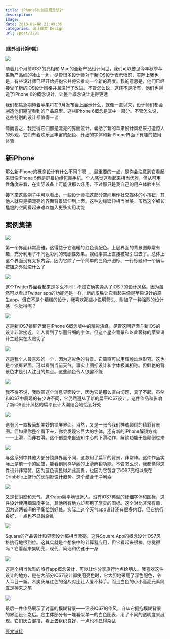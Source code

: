 ```yaml
---
title: iPhone6的创意概念设计
description: 
image: 
date: 2013-09-08 21:49:36
categories: 设计译文 Design
url: /post/2781
---
```


**[国外设计第9期]**

[![](http://designmodo.com/wp-content/uploads/2013/09/12.jpg)](http://dribbble.com/shots/1207855-Stats-iOS-7-style)

随着几个月前iOS7的亮相和iMac的全新产品设计问世，我们可以瞥见今年秋季苹果新产品线的冰山一角。尽管很多设计师对于[新iOS设计](http://designmodo.com/new-apple-not-flat/)表示愤怒，实际上我也是，有些设计师已经开始拥抱它并将它推向一个新的高度。我的意思是，他们已经接受了新的iOS设计风格并且进行了改进。不管怎么说，这还不是所有，他们也创造了iPhone 6的概念设计，让整个概念设计走得更远

我们都焦急期待着苹果将在9月发布会上展示什么，就像一直以来，设计师们都会创造他们期望看到的产品原型。这些iPhone 6概念是其中一部分。不管怎么说，这些特别的设计都值得一谈

简而言之，我觉得它们都是漂亮的界面设计，囊括了新的苹果设计风格来打造惊人的外观。它们有着欢乐且丰富的配色、纤细的字体和新iPhone界面下有趣的使用体验

## 新iPhone

那么新iPhone的概念设计有什么不同？嗯……最重要的一点，是你会注意到它看起来很像iPhone 5但是屏幕边缘包裹手机。个人感觉这看起来相当优雅，但从可用性角度来看，在实际设备上可能没那么好用，不过那只是我自己的用户体验主张

接下来这些例子中可以看出，一些设计师把这部分空间用作社交媒体的小按钮，其他人就只是把漂亮的界面背景延伸到上面。这种边缘延伸相当唯美，虽然这个细长尴尬的空间看起来难以加入更多实用功能

## 案例集锦

[![](http://designmodo.com/wp-content/uploads/2013/09/1.jpg)](http://dribbble.com/shots/1188123-Adventurous-Reader-Mobile-Site-WIP)

第一个界面非常高雅，这得益于它温暖的红色调配色。上层界面的背景图非常有趣，充分利用了不同色彩间的戏剧性效果。视线事实上直接被吸引过去了。总体上这个界面没有太多内容，因为它除了一个简单的三角形图标、一行标题和一个确认按钮之外就没什么了

[![](http://designmodo.com/wp-content/uploads/2013/09/2.jpg)](http://dribbble.com/shots/1194385-twitter-prototype-Iphone-6-Wrap-Around-Screen)

这个Twitter界面看起来是多么不同！不过它确实遵从了iOS 7的设计风格。因为虽然可以看出Twitter app的功能还是一样，新的皮肤让它看起来像是苹果设计的原生app。但它不是个糟糕的设计，我喜欢那些小说明箭头，附加了一种强烈的设计感，你觉得呢？

[![](http://designmodo.com/wp-content/uploads/2013/09/3.jpg)](http://dribbble.com/shots/1195581-iOS7-Lockscreen)

这是新iOS7锁屏界面在iPhone 6概念版中的精彩演绎。尽管这回界面与新iOS的设计非常接近，让人看到了华丽纤细的字体。但这个星空背景和以此著称的苹果设计主题实在太贴切了

[![](http://designmodo.com/wp-content/uploads/2013/09/4.jpg)](http://dribbble.com/shots/1191824-Translucent-Infinity-screen)

这是我个人最喜欢的一个，因为这彩色的背景。它简直可以用辉煌灿烂形容。这也是个锁屏界面，可以看到当前天气。事实上图标设计和字体极其相称。但鲜艳的背景色才是引人注目的焦点。这些颜色令人欲罢不能

[![](http://designmodo.com/wp-content/uploads/2013/09/5.jpg)](http://dribbble.com/shots/1191163-Messaging-App-Friends-w-iPhone-6)

我不得不说，我欣赏这个消息界面设计，因为它是那么直白切题，真了不起。虽然和iOS7中展现的有少许不同，它仍然遵从了新的扁平iOS7设计。这件作品和影响了新iOS设计风格的扁平设计大潮结合地恰到好处

[![](http://designmodo.com/wp-content/uploads/2013/09/6.jpg)](http://dribbble.com/shots/1190633-iPhone-6-Infinity)

这有另一款极简却美妙的锁屏界面。当然，又是一张令我们神魂颠倒的精彩背景图。但如果你整个看下来，你会发现它巨大的字体，还有新的iPhone解锁方式——上滑，而非右滑。这个创意来自通知中心的下滑动作，解锁功能于是颠倒过来

[![](http://designmodo.com/wp-content/uploads/2013/09/7.jpg)](http://dribbble.com/shots/1190794-Fun-with-freebies)

与这系列中其他大部分锁屏界面不同，这款用了扁平的背景，非常棒。这件作品实际上是前一个的回应，能看到同样华丽的上滑解锁功能。不管怎么说，我都觉得这件设计非常赞，因为蓝色调显得如此高贵，也因为它包含了iOS7亮相以来在Dribbble上盛行的长阴影设计趋势。这个结合干净利索

[![](http://designmodo.com/wp-content/uploads/2013/09/8.jpg)](http://dribbble.com/shots/1199240-Weather)

又是长阴影和天气。这个app扁平地很迷人。没有iOS7典型的纤细字体和图标，这件设计使用细温度字体，其他所有地方却都用了厚实的图标。这个对比非常有趣，因为这两者间的平衡恰到好处。实际上这个天气app设计还有很多内容，但它执行良好，一点也不显得杂乱

[![](http://designmodo.com/wp-content/uploads/2013/09/9.jpg)](http://dribbble.com/shots/1191957-Square-Register-Infinity-Screen)

Square的产品设计和界面设计都相当漂亮。这件Square App的概念设计iOS7风格执行地很到位。这其实就是个想象中的计算器应用，但它看起来很棒。你觉得吗？它看起来集明亮、现代、简洁和优雅于一身

[![](http://designmodo.com/wp-content/uploads/2013/09/10.jpg)](http://dribbble.com/shots/1198705-Your-trip-app)

这是个相当优雅的旅行app概念设计，可以让你分享旅行地点给朋友。我喜欢这件设计的地方，是在大部分iOS7设计都使用亮色时，它大胆地采用了深色配色，令人耳目一新。木炭灰与红色的强烈对比让人爱不释手。而且白色的小小高亮元素简直是神来之笔

[![](http://designmodo.com/wp-content/uploads/2013/09/12.jpg)](http://dribbble.com/shots/1207855-Stats-iOS-7-style)

最后一件作品展示了讨喜的模糊背景——沿袭iOS7的作风，自从它拥抱模糊背景的界面设计之后。它主体部分有一堆看似单一的白色图表，用了不同的透明度来展现。它们灰白混搭，看上去组织良好，一点也不显得杂乱

[原文链接](http://designmodo.com/iphone-6-concepts/)